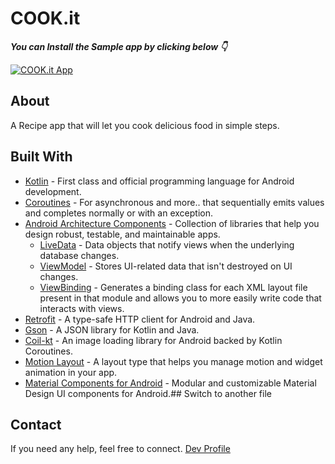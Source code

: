 # COOK.it

***You can Install the Sample app by clicking below 👇***

[![COOK.it App](https://img.shields.io/badge/COOK.it-APK-orange)](https://github.com/chintanrparmar/COOK.it/raw/master/sample-app.apk)


## About

A Recipe app that will let you cook delicious food in simple steps.

## Built With

-   [Kotlin](https://kotlinlang.org/)  - First class and official programming language for Android development.
-   [Coroutines](https://kotlinlang.org/docs/reference/coroutines-overview.html)  - For asynchronous and more..
that sequentially emits values and completes normally or with an exception.
-   [Android Architecture Components](https://developer.android.com/topic/libraries/architecture)  - Collection of libraries that help you design robust, testable, and maintainable apps.
    -   [LiveData](https://developer.android.com/topic/libraries/architecture/livedata)  - Data objects that notify views when the underlying database changes.
    -   [ViewModel](https://developer.android.com/topic/libraries/architecture/viewmodel)  - Stores UI-related data that isn't destroyed on UI changes.
    -   [ViewBinding](https://developer.android.com/topic/libraries/view-binding)  - Generates a binding class for each XML layout file present in that module and allows you to more easily write code that interacts with views.
-   [Retrofit](https://square.github.io/retrofit/)  - A type-safe HTTP client for Android and Java.
-   [Gson](https://github.com/google/gson)  - A JSON library for Kotlin and Java.
-    [Coil-kt](https://coil-kt.github.io/coil/)  - An image loading library for Android backed by Kotlin Coroutines.
-    [Motion Layout](https://developer.android.com/training/constraint-layout/motionlayout)  - A layout type that helps you manage motion and widget animation in your app.
-   [Material Components for Android](https://github.com/material-components/material-components-android)  - Modular and customizable Material Design UI components for Android.## Switch to another file


## Contact
If you need any help, feel free to connect.
[Dev Profile](https://dev.to/chintan)
